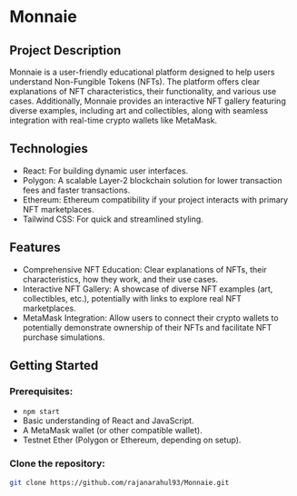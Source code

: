 # Monnaie

## Project Description

Monnaie is a user-friendly educational platform designed to help users understand Non-Fungible Tokens (NFTs). The platform offers clear explanations of NFT characteristics, their functionality, and various use cases. Additionally, Monnaie provides an interactive NFT gallery featuring diverse examples, including art and collectibles, along with seamless integration with real-time crypto wallets like MetaMask.

## Technologies

- React: For building dynamic user interfaces.
- Polygon: A scalable Layer-2 blockchain solution for lower transaction fees and faster transactions.
- Ethereum: Ethereum compatibility if your project interacts with primary NFT marketplaces.
- Tailwind CSS: For quick and streamlined styling.

## Features

- Comprehensive NFT Education: Clear explanations of NFTs, their characteristics, how they work, and their use cases.
- Interactive NFT Gallery: A showcase of diverse NFT examples (art, collectibles, etc.), potentially with links to explore real NFT marketplaces.
- MetaMask Integration: Allow users to connect their crypto wallets to potentially demonstrate ownership of their NFTs and facilitate NFT purchase simulations.

## Getting Started

### Prerequisites:

- `npm start`
- Basic understanding of React and JavaScript.
- A MetaMask wallet (or other compatible wallet).
- Testnet Ether (Polygon or Ethereum, depending on setup).

### Clone the repository:

```bash
git clone https://github.com/rajanarahul93/Monnaie.git
